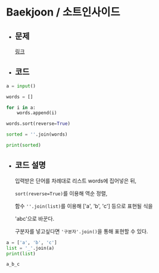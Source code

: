 # Baekjoon / 소트인사이드

- ## 문제

  [링크](https://www.acmicpc.net/problem/1427)
  
- ## 코드

```Python
a = input()

words = []

for i in a:
    words.append(i)

words.sort(reverse=True)

sorted = ''.join(words)

print(sorted)
```

- ## 코드 설명

  입력받은 단어를 차례대로 리스트 words에 집어넣은 뒤,

  `sort(reverse=True)`를 이용해 역순 정렬,

  함수 `''.join(list)`를 이용해 ['a', 'b', 'c'] 등으로 표현될 식을

  'abc'으로 바꾼다.

  구분자를 넣고싶다면 `'구분자'.join()`을 통해 표현할 수 있다.

```Python
a = ['a', 'b', 'c']
list = '_'.join(a)
print(list)
```
`a_b_c`
